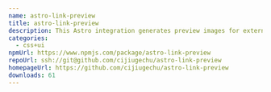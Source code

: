 ```yaml
---
name: astro-link-preview
title: astro-link-preview
description: This Astro integration generates preview images for external links.
categories:
  - css+ui
npmUrl: https://www.npmjs.com/package/astro-link-preview
repoUrl: ssh://git@github.com/cijiugechu/astro-link-preview
homepageUrl: https://github.com/cijiugechu/astro-link-preview
downloads: 61
---
```

